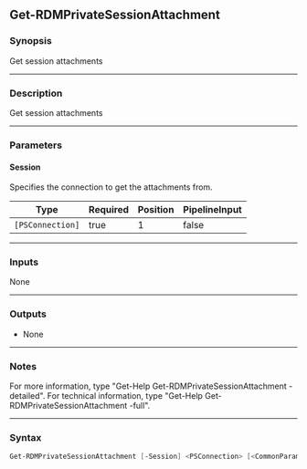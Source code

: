 Get-RDMPrivateSessionAttachment
-------------------------------

### Synopsis
Get session attachments

---

### Description

Get session attachments

---

### Parameters
#### **Session**
Specifies the connection to get the attachments from.

|Type            |Required|Position|PipelineInput|
|----------------|--------|--------|-------------|
|`[PSConnection]`|true    |1       |false        |

---

### Inputs
None

---

### Outputs
* None

---

### Notes
For more information, type "Get-Help Get-RDMPrivateSessionAttachment -detailed". For technical information, type "Get-Help Get-RDMPrivateSessionAttachment -full".

---

### Syntax
```PowerShell
Get-RDMPrivateSessionAttachment [-Session] <PSConnection> [<CommonParameters>]
```

